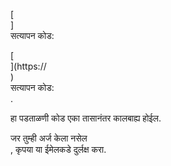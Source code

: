 [<br host>] <br action> सत्यापन कोड: <br code>

[<br host>](https://<br host>) <br action> सत्यापन कोड: <br code>.

हा पडताळणी कोड एका तासानंतर कालबाह्य होईल.

जर तुम्ही अर्ज केला नसेल <br action>, कृपया या ईमेलकडे दुर्लक्ष करा.